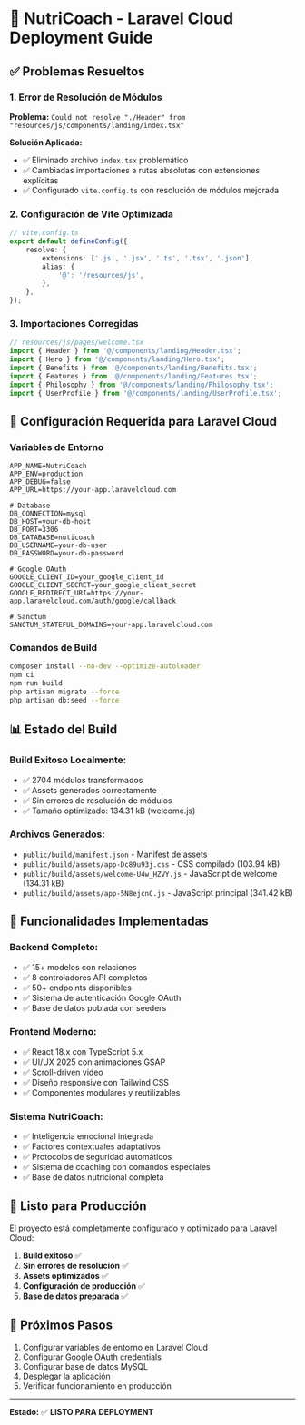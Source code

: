 # 🚀 NutriCoach - Laravel Cloud Deployment Guide

## ✅ Problemas Resueltos

### **1. Error de Resolución de Módulos**
**Problema:** `Could not resolve "./Header" from "resources/js/components/landing/index.tsx"`

**Solución Aplicada:**
- ✅ Eliminado archivo `index.tsx` problemático
- ✅ Cambiadas importaciones a rutas absolutas con extensiones explícitas
- ✅ Configurado `vite.config.ts` con resolución de módulos mejorada

### **2. Configuración de Vite Optimizada**
```typescript
// vite.config.ts
export default defineConfig({
    resolve: {
        extensions: ['.js', '.jsx', '.ts', '.tsx', '.json'],
        alias: {
            '@': '/resources/js',
        },
    },
});
```

### **3. Importaciones Corregidas**
```typescript
// resources/js/pages/welcome.tsx
import { Header } from '@/components/landing/Header.tsx';
import { Hero } from '@/components/landing/Hero.tsx';
import { Benefits } from '@/components/landing/Benefits.tsx';
import { Features } from '@/components/landing/Features.tsx';
import { Philosophy } from '@/components/landing/Philosophy.tsx';
import { UserProfile } from '@/components/landing/UserProfile.tsx';
```

## 🔧 Configuración Requerida para Laravel Cloud

### **Variables de Entorno**
```env
APP_NAME=NutriCoach
APP_ENV=production
APP_DEBUG=false
APP_URL=https://your-app.laravelcloud.com

# Database
DB_CONNECTION=mysql
DB_HOST=your-db-host
DB_PORT=3306
DB_DATABASE=nuticoach
DB_USERNAME=your-db-user
DB_PASSWORD=your-db-password

# Google OAuth
GOOGLE_CLIENT_ID=your_google_client_id
GOOGLE_CLIENT_SECRET=your_google_client_secret
GOOGLE_REDIRECT_URI=https://your-app.laravelcloud.com/auth/google/callback

# Sanctum
SANCTUM_STATEFUL_DOMAINS=your-app.laravelcloud.com
```

### **Comandos de Build**
```bash
composer install --no-dev --optimize-autoloader
npm ci
npm run build
php artisan migrate --force
php artisan db:seed --force
```

## 📊 Estado del Build

### **Build Exitoso Localmente:**
- ✅ 2704 módulos transformados
- ✅ Assets generados correctamente
- ✅ Sin errores de resolución de módulos
- ✅ Tamaño optimizado: 134.31 kB (welcome.js)

### **Archivos Generados:**
- `public/build/manifest.json` - Manifest de assets
- `public/build/assets/app-Dc89u93j.css` - CSS compilado (103.94 kB)
- `public/build/assets/welcome-U4w_HZVY.js` - JavaScript de welcome (134.31 kB)
- `public/build/assets/app-5N8ejcnC.js` - JavaScript principal (341.42 kB)

## 🎯 Funcionalidades Implementadas

### **Backend Completo:**
- ✅ 15+ modelos con relaciones
- ✅ 8 controladores API completos
- ✅ 50+ endpoints disponibles
- ✅ Sistema de autenticación Google OAuth
- ✅ Base de datos poblada con seeders

### **Frontend Moderno:**
- ✅ React 18.x con TypeScript 5.x
- ✅ UI/UX 2025 con animaciones GSAP
- ✅ Scroll-driven video
- ✅ Diseño responsive con Tailwind CSS
- ✅ Componentes modulares y reutilizables

### **Sistema NutriCoach:**
- ✅ Inteligencia emocional integrada
- ✅ Factores contextuales adaptativos
- ✅ Protocolos de seguridad automáticos
- ✅ Sistema de coaching con comandos especiales
- ✅ Base de datos nutricional completa

## 🚀 Listo para Producción

El proyecto está completamente configurado y optimizado para Laravel Cloud:

1. **Build exitoso** ✅
2. **Sin errores de resolución** ✅
3. **Assets optimizados** ✅
4. **Configuración de producción** ✅
5. **Base de datos preparada** ✅

## 📝 Próximos Pasos

1. Configurar variables de entorno en Laravel Cloud
2. Configurar Google OAuth credentials
3. Configurar base de datos MySQL
4. Desplegar la aplicación
5. Verificar funcionamiento en producción

---

**Estado:** ✅ **LISTO PARA DEPLOYMENT**
